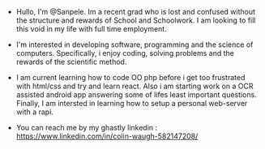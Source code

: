 - Hullo, I'm @Sanpele. Im a recent grad who is lost and confused without the structure and rewards of School and Schoolwork. I am looking to fill this void in my life with full time employment. 

- I'm interested in developing software, programming and the science of computers. Specifically, i enjoy coding, solving problems and the rewards of the scientific method. 

- I am current learning how to code OO php before i get too frustrated with html/css and try and learn react. Also i am starting work on a OCR assisted android app answering some of lifes least important questions. Finally, I am intersted in learning how to setup a personal web-server with a rapi. 

- You can reach me by my ghastly linkedin : https://www.linkedin.com/in/colin-waugh-582147208/ 



